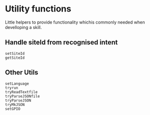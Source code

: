 # Utility functions

Little helpers to provide functionality whichis commonly needed
when develloping a skill.

## Handle siteId from recognised intent
```@docs
setSiteId
getSiteId
```


## Other Utils
```@docs
setLanguage
tryrun
tryReadTextfile
tryParseJSONfile
tryParseJSON
tryMkJSON
setGPIO
```
